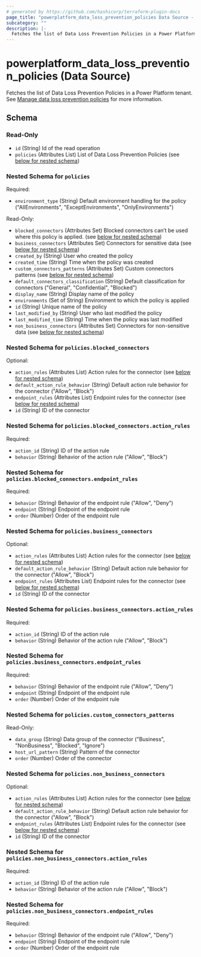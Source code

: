 ```yaml
---
# generated by https://github.com/hashicorp/terraform-plugin-docs
page_title: "powerplatform_data_loss_prevention_policies Data Source - powerplatform"
subcategory: ""
description: |-
  Fetches the list of Data Loss Prevention Policies in a Power Platform tenant. See Manage data loss prevention policies https://learn.microsoft.com/en-us/power-platform/admin/prevent-data-loss for more information.
---
```


# powerplatform_data_loss_prevention_policies (Data Source)

Fetches the list of Data Loss Prevention Policies in a Power Platform tenant. See [Manage data loss prevention policies](https://learn.microsoft.com/en-us/power-platform/admin/prevent-data-loss) for more information.



<!-- schema generated by tfplugindocs -->
## Schema

### Read-Only

- `id` (String) Id of the read operation
- `policies` (Attributes List) List of Data Loss Prevention Policies (see [below for nested schema](#nestedatt--policies))

<a id="nestedatt--policies"></a>
### Nested Schema for `policies`

Required:

- `environment_type` (String) Default environment handling for the policy ("AllEnvironments", "ExceptEnvironments", "OnlyEnvironments")

Read-Only:

- `blocked_connectors` (Attributes Set) Blocked connectors can’t be used where this policy is applied. (see [below for nested schema](#nestedatt--policies--blocked_connectors))
- `business_connectors` (Attributes Set) Connectors for sensitive data (see [below for nested schema](#nestedatt--policies--business_connectors))
- `created_by` (String) User who created the policy
- `created_time` (String) Time when the policy was created
- `custom_connectors_patterns` (Attributes Set) Custom connectors patterns (see [below for nested schema](#nestedatt--policies--custom_connectors_patterns))
- `default_connectors_classification` (String) Default classification for connectors ("General", "Confidential", "Blocked")
- `display_name` (String) Display name of the policy
- `environments` (Set of String) Environment to which the policy is applied
- `id` (String) Unique name of the policy
- `last_modified_by` (String) User who last modified the policy
- `last_modified_time` (String) Time when the policy was last modified
- `non_business_connectors` (Attributes Set) Connectors for non-sensitive data (see [below for nested schema](#nestedatt--policies--non_business_connectors))

<a id="nestedatt--policies--blocked_connectors"></a>
### Nested Schema for `policies.blocked_connectors`

Optional:

- `action_rules` (Attributes List) Action rules for the connector (see [below for nested schema](#nestedatt--policies--blocked_connectors--action_rules))
- `default_action_rule_behavior` (String) Default action rule behavior for the connector ("Allow", "Block")
- `endpoint_rules` (Attributes List) Endpoint rules for the connector (see [below for nested schema](#nestedatt--policies--blocked_connectors--endpoint_rules))
- `id` (String) ID of the connector

<a id="nestedatt--policies--blocked_connectors--action_rules"></a>
### Nested Schema for `policies.blocked_connectors.action_rules`

Required:

- `action_id` (String) ID of the action rule
- `behavior` (String) Behavior of the action rule ("Allow", "Block")


<a id="nestedatt--policies--blocked_connectors--endpoint_rules"></a>
### Nested Schema for `policies.blocked_connectors.endpoint_rules`

Required:

- `behavior` (String) Behavior of the endpoint rule ("Allow", "Deny")
- `endpoint` (String) Endpoint of the endpoint rule
- `order` (Number) Order of the endpoint rule



<a id="nestedatt--policies--business_connectors"></a>
### Nested Schema for `policies.business_connectors`

Optional:

- `action_rules` (Attributes List) Action rules for the connector (see [below for nested schema](#nestedatt--policies--business_connectors--action_rules))
- `default_action_rule_behavior` (String) Default action rule behavior for the connector ("Allow", "Block")
- `endpoint_rules` (Attributes List) Endpoint rules for the connector (see [below for nested schema](#nestedatt--policies--business_connectors--endpoint_rules))
- `id` (String) ID of the connector

<a id="nestedatt--policies--business_connectors--action_rules"></a>
### Nested Schema for `policies.business_connectors.action_rules`

Required:

- `action_id` (String) ID of the action rule
- `behavior` (String) Behavior of the action rule ("Allow", "Block")


<a id="nestedatt--policies--business_connectors--endpoint_rules"></a>
### Nested Schema for `policies.business_connectors.endpoint_rules`

Required:

- `behavior` (String) Behavior of the endpoint rule ("Allow", "Deny")
- `endpoint` (String) Endpoint of the endpoint rule
- `order` (Number) Order of the endpoint rule



<a id="nestedatt--policies--custom_connectors_patterns"></a>
### Nested Schema for `policies.custom_connectors_patterns`

Read-Only:

- `data_group` (String) Data group of the connector ("Business", "NonBusiness", "Blocked", "Ignore")
- `host_url_pattern` (String) Pattern of the connector
- `order` (Number) Order of the connector


<a id="nestedatt--policies--non_business_connectors"></a>
### Nested Schema for `policies.non_business_connectors`

Optional:

- `action_rules` (Attributes List) Action rules for the connector (see [below for nested schema](#nestedatt--policies--non_business_connectors--action_rules))
- `default_action_rule_behavior` (String) Default action rule behavior for the connector ("Allow", "Block")
- `endpoint_rules` (Attributes List) Endpoint rules for the connector (see [below for nested schema](#nestedatt--policies--non_business_connectors--endpoint_rules))
- `id` (String) ID of the connector

<a id="nestedatt--policies--non_business_connectors--action_rules"></a>
### Nested Schema for `policies.non_business_connectors.action_rules`

Required:

- `action_id` (String) ID of the action rule
- `behavior` (String) Behavior of the action rule ("Allow", "Block")


<a id="nestedatt--policies--non_business_connectors--endpoint_rules"></a>
### Nested Schema for `policies.non_business_connectors.endpoint_rules`

Required:

- `behavior` (String) Behavior of the endpoint rule ("Allow", "Deny")
- `endpoint` (String) Endpoint of the endpoint rule
- `order` (Number) Order of the endpoint rule
